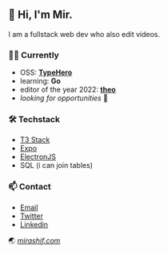 ## 👋 Hi, I'm Mir.
I am a fullstack web dev who also edit videos. 

### 👨‍💻 Currently
  - OSS: [**TypeHero**](https://typehero.dev/)
  - learning: **Go**
  - editor of the year 2022: [**theo**](https://twitter.com/t3dotgg)
  - *looking for opportunities* 👀

### 🛠️ Techstack 
  - [T3 Stack](https://github.com/t3-oss/create-t3-app#about)
  - [Expo](https://expo.dev/)
  - [ElectronJS](https://www.electronjs.org/)
  - SQL (i can join tables)

### 📫 Contact
  - [Email](mailto:mirashif01@gmail.com)
  - [Twitter](https://twitter.com/mirashif1)
  - [Linkedin](https://www.linkedin.com/in/mirashif/)

🌏 [_mirashif.com_](https://www.mirashif.com/)
